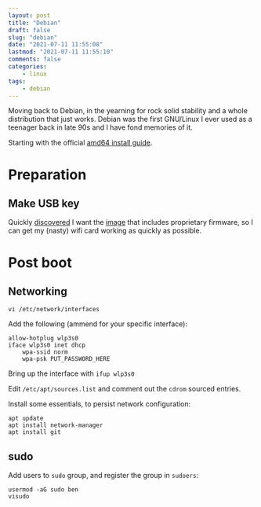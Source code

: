 ```yaml
---
layout: post
title: "Debian"
draft: false
slug: "debian"
date: "2021-07-11 11:55:08"
lastmod: "2021-07-11 11:55:10"
comments: false
categories:
    - linux
tags:
    - debian
---
```


Moving back to Debian, in the yearning for rock solid stability and a whole distribution that just works. Debian was the first GNU/Linux I ever used as a teenager back in late 90s and I have fond memories of it.

Starting with the official [amd64 install guide](https://www.debian.org/releases/stable/amd64/).

# Preparation

## Make USB key

Quickly [discovered](https://unix.stackexchange.com/questions/458038/load-missing-firmware-from-removable-media-debian) I want the [image](https://cdimage.debian.org/cdimage/unofficial/non-free/cd-including-firmware/) that includes proprietary firmware, so I can get my (nasty) wifi card working as quickly as possible.

# Post boot

## Networking

```
vi /etc/network/interfaces
```

Add the following (ammend for your specific interface):

```
allow-hotplug wlp3s0
iface wlp3s0 inet dhcp
    wpa-ssid norm
    wpa-psk PUT_PASSWORD_HERE
```

Bring up the interface with `ifup wlp3s0`

Edit `/etc/apt/sources.list` and comment out the `cdrom` sourced entries.

Install some essentials, to persist network configuration:

```
apt update
apt install network-manager
apt install git
```

## sudo

Add users to `sudo` group, and register the group in `sudoers`:

```
usermod -aG sudo ben
visudo
```
